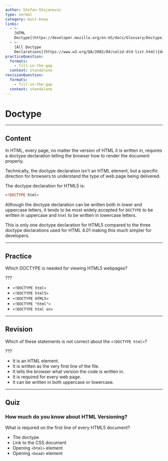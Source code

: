 ```yaml
---
author: Stefan-Stojanovic
type: normal
category: must-know
links:
  - >-
    [HTML
    Doctype](https://developer.mozilla.org/en-US/docs/Glossary/Doctype){documentation}
  - >-
    [All Doctype
    Declarations](https://www.w3.org/QA/2002/04/valid-dtd-list.html){documentation}
practiceQuestion:
  formats:
    - fill-in-the-gap
  context: standalone
revisionQuestion:
  formats:
    - fill-in-the-gap
  context: standalone
---
```


# Doctype


---

## Content

In HTML, every page, no matter the version of HTML it is written in, requires a doctype declaration telling the browser how to render the document properly.

Technically, the doctype declaration isn't an HTML element, but a specific direction for browsers to understand the type of web page being delivered.

The doctype declaration for HTML5 is:

```html
<!DOCTYPE html>
```

Although the doctype declaration can be written both in lower and uppercase letters, it tends to be most widely accepted for `DOCTYPE` to be written in uppercase and `html` to be written in lowercase letters. 

This is only one doctype declaration for HTML5 compared to the three doctype declarations used for HTML 4.01 making this much simpler for developers. 


---

## Practice

Which DOCTYPE is needed for viewing HTML5 webpages?

???

- `<!DOCTYPE html>`
- `<!DOCTYPE html5>`
- `<!DOCTYPE HTML5>`
- `<!DOCTYPE "html">`
- `<!DOCTYPE html en>`


---

## Revision

Which of these statements is not correct about the `<!DOCTYPE html>`?

???

- It is an HTML element.
- It is written as the very first line of the file.
- It tells the browser what version the code is written in.
- It is required for every web page.
- It can be written in both uppercase or lowercase.


---

## Quiz

### How much do you know about HTML Versioning?


What is required on the first line of every HTML5 document?

- The doctype
- Link to the CSS document
- Opening `<html>` element
- Opening `<head>` element
